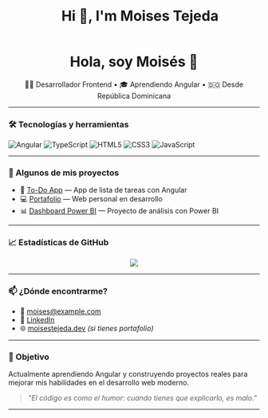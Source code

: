 
<!--h1 without bottom border-->
<div id="user-content-toc">
  <ul align="center">
    <summary><h1 style="display: inline-block">Hi 👋, I'm Moises Tejeda</h1></summary>
  </ul>
</div>


<!--- snake -->
<h1 align="center">Hola, soy Moisés 👋</h1>

<p align="center">
  👨‍💻 Desarrollador Frontend • 🎓 Aprendiendo Angular • 🇩🇴 Desde República Dominicana
</p>

---

### 🛠 Tecnologías y herramientas
![Angular](https://img.shields.io/badge/-Angular-DD0031?style=flat-square&logo=angular&logoColor=white)
![TypeScript](https://img.shields.io/badge/-TypeScript-3178C6?style=flat-square&logo=typescript&logoColor=white)
![HTML5](https://img.shields.io/badge/-HTML5-E34F26?style=flat-square&logo=html5&logoColor=white)
![CSS3](https://img.shields.io/badge/-CSS3-1572B6?style=flat-square&logo=css3&logoColor=white)
![JavaScript](https://img.shields.io/badge/-JavaScript-F7DF1E?style=flat-square&logo=javascript&logoColor=black)

---

### 📂 Algunos de mis proyectos
- 📝 [To-Do App](https://github.com/TU_USUARIO/To-Do) — App de lista de tareas con Angular
- 💻 [Portafolio](https://github.com/TU_USUARIO/portfolio) — Web personal en desarrollo
- 📊 [Dashboard Power BI](https://github.com/TU_USUARIO/powerbi-dashboard) — Proyecto de análisis con Power BI

---

### 📈 Estadísticas de GitHub

<p align="center">
  <img src="https://github-readme-stats.vercel.app/api?username=Moises-Tejeda-M&show_icons=true&theme=radical" />
</p>

---

### 📫 ¿Dónde encontrarme?

- 📧 moises@example.com
- 💼 [LinkedIn](https://linkedin.com/in/tuusuario)
- 🌐 [moisestejeda.dev](https://moisestejeda.dev) *(si tienes portafolio)*

---

### 🚀 Objetivo

Actualmente aprendiendo Angular y construyendo proyectos reales para mejorar mis habilidades en el desarrollo web moderno.

> *"El código es como el humor: cuando tienes que explicarlo, es malo."*

---





